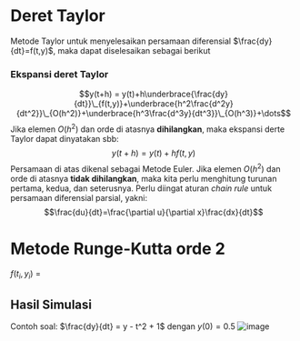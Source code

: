 # Deret Taylor
Metode Taylor untuk menyelesaikan persamaan diferensial $\frac{dy}{dt}=f(t,y)$, maka dapat diselesaikan sebagai berikut 
### Ekspansi deret Taylor 
$$y(t+h) = y(t)+h\underbrace{\frac{dy}{dt}}\_{f(t,y)}+\underbrace{h^2\frac{d^2y}{dt^2}}\_{O(h^2)}+\underbrace{h^3\frac{d^3y}{dt^3}}\_{O(h^3)}+\dots$$
Jika elemen $O(h^2)$ dan orde di atasnya **dihilangkan**, maka ekspansi derte Taylor dapat dinyatakan sbb: 
$$y(t+h)=y(t)+hf(t,y)$$
Persamaan di atas dikenal sebagai Metode Euler. 
Jika elemen $O(h^2)$ dan orde di atasnya **tidak dihilangkan**, maka kita perlu menghitung turunan pertama, kedua, dan seterusnya. Perlu diingat aturan _chain rule_ untuk persamaan diferensial parsial, yakni:
$$\frac{du}{dt}=\frac{\partial u}{\partial x}\frac{dx}{dt}$$
# Metode Runge-Kutta orde 2 
$f(t_i,y_i)$ =  
## Hasil Simulasi 
Contoh soal: $\frac{dy}{dt} = y - t^2 + 1$ dengan $y(0) = 0.5$
![image](https://github.com/user-attachments/assets/e6f75967-e606-40a9-8fd6-34cc59016456)
